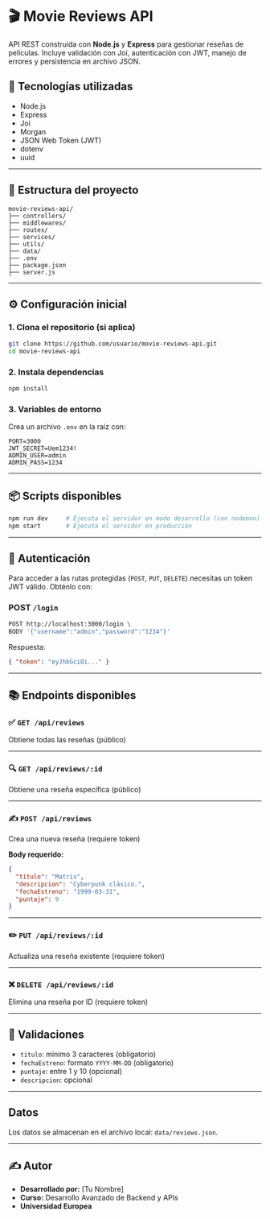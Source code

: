 # 🎬 Movie Reviews API

API REST construida con **Node.js** y **Express** para gestionar reseñas de películas. Incluye validación con Joi, autenticación con JWT, manejo de errores y persistencia en archivo JSON.

## 🚀 Tecnologías utilizadas

- Node.js
- Express
- Joi
- Morgan
- JSON Web Token (JWT)
- dotenv
- uuid

---

## 📁 Estructura del proyecto

```
movie-reviews-api/
├── controllers/
├── middlewares/
├── routes/
├── services/
├── utils/
├── data/
├── .env
├── package.json
├── server.js
```

---

## ⚙️ Configuración inicial

### 1. Clona el repositorio (si aplica)

```bash
git clone https://github.com/usuario/movie-reviews-api.git
cd movie-reviews-api
```

### 2. Instala dependencias

```bash
npm install
```

### 3. Variables de entorno

Crea un archivo `.env` en la raíz con:

```env
PORT=3000
JWT_SECRET=Uem1234!
ADMIN_USER=admin
ADMIN_PASS=1234
```

---

## 📦 Scripts disponibles

```bash
npm run dev     # Ejecuta el servidor en modo desarrollo (con nodemon)
npm start       # Ejecuta el servidor en producción
```

---

## 🔐 Autenticación

Para acceder a las rutas protegidas (`POST`, `PUT`, `DELETE`) necesitas un token JWT válido. Obténlo con:

### POST `/login`

```bash
POST http://localhost:3000/login \
BODY '{"username":"admin","password":"1234"}'
```

Respuesta:

```json
{ "token": "eyJhbGciOi..." }
```

---

## 📚 Endpoints disponibles

### ✅ `GET /api/reviews`
Obtiene todas las reseñas (público)

---

### 🔍 `GET /api/reviews/:id`
Obtiene una reseña específica (público)

---

### ✍️ `POST /api/reviews`
Crea una nueva reseña (requiere token)

**Body requerido:**
```json
{
  "titulo": "Matrix",
  "descripcion": "Cyberpunk clásico.",
  "fechaEstreno": "1999-03-31",
  "puntaje": 9
}
```

---

### ✏️ `PUT /api/reviews/:id`
Actualiza una reseña existente (requiere token)

---

### ❌ `DELETE /api/reviews/:id`
Elimina una reseña por ID (requiere token)

---

## 🧪 Validaciones

- `titulo`: mínimo 3 caracteres (obligatorio)
- `fechaEstreno`: formato `YYYY-MM-DD` (obligatorio)
- `puntaje`: entre 1 y 10 (opcional)
- `descripcion`: opcional

---

## Datos

Los datos se almacenan en el archivo local: `data/reviews.json`.

---

## ✍️ Autor

- **Desarrollado por:** [Tu Nombre]
- **Curso:** Desarrollo Avanzado de Backend y APIs
- **Universidad Europea**